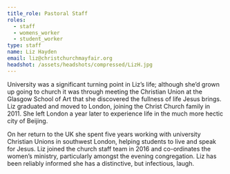 ```yaml
---
title_role: Pastoral Staff
roles:
  - staff
  - womens_worker
  - student_worker
type: staff
name: Liz Hayden
email: liz@christchurchmayfair.org
headshot: /assets/headshots/compressed/LizH.jpg
---
```

University was a significant turning point in Liz’s life; although she’d grown up going to church it was through meeting the Christian Union at the Glasgow School of Art that she discovered the fullness of life Jesus brings. Liz graduated and moved to London, joining the Christ Church family in 2011. She left London a year later to experience life in the much more hectic city of Beijing.

On her return to the UK she spent five years working with university Christian Unions in southwest London, helping students to live and speak for Jesus. Liz joined the church staff team in 2016 and co-ordinates the women’s ministry, particularly amongst the evening congregation. Liz has been reliably informed she has a distinctive, but infectious, laugh. 
